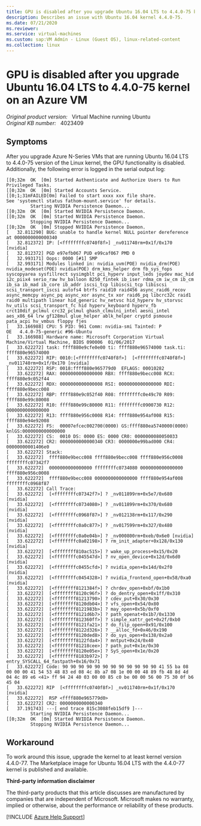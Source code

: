 ```yaml
---
title: GPU is disabled after you upgrade Ubuntu 16.04 LTS to 4.4.0-75 kernel on an Azure VM
description: Describes an issue with Ubuntu 16.04 kernel 4.4.0-75.
ms.date: 07/21/2020
ms.reviewer: 
ms.service: virtual-machines
ms.custom: sap:VM Admin - Linux (Guest OS), linux-related-content
ms.collection: linux
---
```

# GPU is disabled after you upgrade Ubuntu 16.04 LTS to 4.4.0-75 kernel on an Azure VM

_Original product version:_ &nbsp; Virtual Machine running Ubuntu  
_Original KB number:_ &nbsp; 4023409

## Symptoms

After you upgrade Azure N-Series VMs that are running Ubuntu 16.04 LTS to 4.4.0-75 version of the Linux kernel, the GPU functionality is disabled. Additionally, the following error is logged in the serial output log:

```
[[0;32m  OK  [0m] Started Authenticate and Authorize Users to Run Privileged Tasks.
[[0;32m  OK  [0m] Started Accounts Service.
[[0;1;31mFAILED[0m] Failed to start xxxx xxx file share.
See 'systemctl status fathom-mount.service' for details.
         Starting NVIDIA Persistence Daemon...
[[0;32m  OK  [0m] Started NVIDIA Persistence Daemon.
[[0;32m  OK  [0m] Started NVIDIA Persistence Daemon.
         Stopping NVIDIA Persistence Daemon...
[[0;32m  OK  [0m] Stopped NVIDIA Persistence Daemon.
[   32.811290] BUG: unable to handle kernel NULL pointer dereference at 0000000000000340
[   32.812372] IP: [<ffffffffc0740f8f>] _nv011740rm+0x1f/0x170 [nvidia]
[   32.812372] PGD e97efb067 PUD e99caf067 PMD 0 
[   32.993171] Oops: 0000 [#1] SMP 
[   32.993171] Modules linked in: nvidia_uvm(POE) nvidia_drm(POE) nvidia_modeset(POE) nvidia(POE) drm_kms_helper drm fb_sys_fops syscopyarea sysfillrect sysimgblt pci_hyperv input_leds joydev mac_hid i2c_piix4 serio_raw hv_balloon 8250_fintek ib_iser rdma_cm iw_cm ib_cm ib_sa ib_mad ib_core ib_addr iscsi_tcp libiscsi_tcp libiscsi scsi_transport_iscsi autofs4 btrfs raid10 raid456 async_raid6_recov async_memcpy async_pq async_xor async_tx xor raid6_pq libcrc32c raid1 raid0 multipath linear hid_generic hv_netvsc hid_hyperv hv_storvsc hv_utils scsi_transport_fc hid hyperv_keyboard hyperv_fb crct10dif_pclmul crc32_pclmul ghash_clmulni_intel aesni_intel aes_x86_64 lrw gf128mul glue_helper ablk_helper cryptd psmouse pata_acpi hv_vmbus floppy fjes
[   33.166988] CPU: 5 PID: 961 Comm: nvidia-smi Tainted: P           OE   4.4.0-75-generic #96-Ubuntu
[   33.166988] Hardware name: Microsoft Corporation Virtual Machine/Virtual Machine, BIOS 090006  01/06/2017
[   33.622272] task: ffff880e9cfe0e00 ti: ffff880e96574000 task.ti: ffff880e96574000
[   33.622272] RIP: 0010:[<ffffffffc0740f8f>]  [<ffffffffc0740f8f>] _nv011740rm+0x1f/0x170 [nvidia]
[   33.622272] RSP: 0018:ffff880e965779d0  EFLAGS: 00010282
[   33.622272] RAX: 0000000000000000 RBX: ffff880e9becc008 RCX: ffff880e9c052f44
[   33.622272] RDX: 0000000000000008 RSI: 0000000000000000 RDI: ffff880e9becc008
[   33.622272] RBP: ffff880e9c052f40 R08: ffffffffc0e49c70 R09: ffff880e99c80008
[   33.622272] R10: ffff880e99c80000 R11: ffffffffc0900730 R12: 0000000000000000
[   33.622272] R13: ffff880e956c0008 R14: ffff880e954af008 R15: ffff880e94e92008
[   33.622272] FS:  00007efcec002700(0000) GS:ffff880ea5740000(0000) knlGS:0000000000000000
[   33.622272] CS:  0010 DS: 0000 ES: 0000 CR0: 0000000080050033
[   33.622272] CR2: 0000000000000340 CR3: 0000000e99bad000 CR4: 00000000001406e0
[   33.622272] Stack:
[   33.622272]  ffff880e9becc008 ffff880e9becc008 ffff880e956c0008 ffffffffc07342f7
[   33.622272]  0000000000000000 ffffffffc0734080 0000000000000000 ffff880e956c0008
[   33.622272]  ffff880e9becc008 0000000000000000 ffff880e954af008 ffffffffc0968f87
[   33.622272] Call Trace:
[   33.622272]  [<ffffffffc07342f7>] ? _nv011899rm+0x5e7/0x680 [nvidia]
[   33.622272]  [<ffffffffc0734080>] ? _nv011899rm+0x370/0x680 [nvidia]
[   33.622272]  [<ffffffffc0968f87>] ? _nv012138rm+0x117/0x290 [nvidia]
[   33.622272]  [<ffffffffc0a0c877>] ? _nv017599rm+0x327/0x480 [nvidia]
[   33.622272]  [<ffffffffc0a0e04b>] ? _nv000800rm+0xeb/0x6e0 [nvidia]
[   33.622272]  [<ffffffffc0a02198>] ? rm_init_adapter+0x128/0x130 [nvidia]
[   33.622272]  [<ffffffff810ac515>] ? wake_up_process+0x15/0x20
[   33.622272]  [<ffffffffc045547d>] ? nv_open_device+0x12d/0x6d0 [nvidia]
[   33.622272]  [<ffffffffc0455cfd>] ? nvidia_open+0x14d/0x2f0 [nvidia]
[   33.622272]  [<ffffffffc0454328>] ? nvidia_frontend_open+0x58/0xa0 [nvidia]
[   33.622272]  [<ffffffff8121384f>] ? chrdev_open+0xbf/0x1b0
[   33.622272]  [<ffffffff8120c96f>] ? do_dentry_open+0x1ff/0x310
[   33.622272]  [<ffffffff81213790>] ? cdev_put+0x30/0x30
[   33.622272]  [<ffffffff8120db04>] ? vfs_open+0x54/0x80
[   33.622272]  [<ffffffff8121983b>] ? may_open+0x5b/0xf0
[   33.622272]  [<ffffffff8121d6b7>] ? path_openat+0x1b7/0x1330
[   33.622272]  [<ffffffff812360ff>] ? simple_xattr_get+0x2f/0xb0
[   33.622272]  [<ffffffff8121fa21>] ? do_filp_open+0x91/0x100
[   33.622272]  [<ffffffff8122d326>] ? __alloc_fd+0x46/0x190
[   33.622272]  [<ffffffff8120ded8>] ? do_sys_open+0x138/0x2a0
[   33.622272]  [<ffffffff8122fda4>] ? mntput+0x24/0x40
[   33.622272]  [<ffffffff81218cee>] ? path_put+0x1e/0x30
[   33.622272]  [<ffffffff8120e05e>] ? SyS_open+0x1e/0x20
[   33.622272]  [<ffffffff8183b972>] ? entry_SYSCALL_64_fastpath+0x16/0x71
[   33.622272] Code: 90 90 90 90 90 90 90 90 90 90 90 90 41 55 ba 08 00 00 00 41 54 53 48 83 ed 08 4c 8b a7 08 1e 00 00 48 89 fb 48 8d 4d 04 4c 89 e6 <41> ff 94 24 40 03 00 00 85 c0 be 00 00 56 00 75 30 0f b6 45 04 
[   33.622272] RIP  [<ffffffffc0740f8f>] _nv011740rm+0x1f/0x170 [nvidia]
[   33.622272]  RSP <ffff880e965779d0>
[   33.622272] CR2: 0000000000000340
[   37.191743] ---[ end trace 815c3088feb15df9 ]---
         Starting NVIDIA Persistence Daemon...
[[0;32m  OK  [0m] Started NVIDIA Persistence Daemon.
         Stopping NVIDIA Persistence Daemon...
```

## Workaround

To work around this issue, upgrade the kernel to at least kernel version 4.4.0-77.
The Marketplace image for Ubuntu 16.04 LTS with the 4.4.0-77 kernel is published and available.

**Third-party information disclaimer**

The third-party products that this article discusses are manufactured by companies that are independent of Microsoft. Microsoft makes no warranty, implied or otherwise, about the performance or reliability of these products.

[!INCLUDE [Azure Help Support](../../../includes/azure-help-support.md)]
